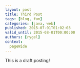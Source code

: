 ```yaml
---
layout: post
title: Third Post
tags: [blog, fun]
categories: [java, web]
published: 2015-07-01T01:02:03
valid_until: 2015-08-01T00:00:00
authors: [rygel]
context: 
  pageWide
---
```

This is a draft posting!
